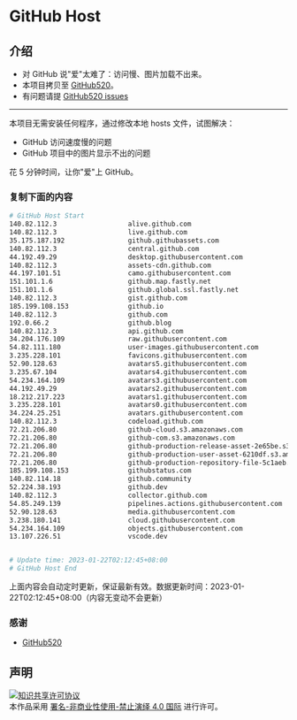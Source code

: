 # GitHub Host
## 介绍
- 对 GitHub 说"爱"太难了：访问慢、图片加载不出来。
- 本项目拷贝至 [GitHub520](https://github.com/521xueweihan/GitHub520)。
- 有问题请提 [GitHub520 issues](https://github.com/521xueweihan/GitHub520/issues/new)

---

本项目无需安装任何程序，通过修改本地 hosts 文件，试图解决：
- GitHub 访问速度慢的问题
- GitHub 项目中的图片显示不出的问题

花 5 分钟时间，让你"爱"上 GitHub。

### 复制下面的内容
```bash
# GitHub Host Start
140.82.112.3                  alive.github.com
140.82.112.3                  live.github.com
35.175.187.192                github.githubassets.com
140.82.112.3                  central.github.com
44.192.49.29                  desktop.githubusercontent.com
140.82.112.3                  assets-cdn.github.com
44.197.101.51                 camo.githubusercontent.com
151.101.1.6                   github.map.fastly.net
151.101.1.6                   github.global.ssl.fastly.net
140.82.112.3                  gist.github.com
185.199.108.153               github.io
140.82.112.3                  github.com
192.0.66.2                    github.blog
140.82.112.3                  api.github.com
34.204.176.109                raw.githubusercontent.com
54.82.111.180                 user-images.githubusercontent.com
3.235.228.101                 favicons.githubusercontent.com
52.90.128.63                  avatars5.githubusercontent.com
3.235.67.104                  avatars4.githubusercontent.com
54.234.164.109                avatars3.githubusercontent.com
44.192.49.29                  avatars2.githubusercontent.com
18.212.217.223                avatars1.githubusercontent.com
3.235.228.101                 avatars0.githubusercontent.com
34.224.25.251                 avatars.githubusercontent.com
140.82.112.3                  codeload.github.com
72.21.206.80                  github-cloud.s3.amazonaws.com
72.21.206.80                  github-com.s3.amazonaws.com
72.21.206.80                  github-production-release-asset-2e65be.s3.amazonaws.com
72.21.206.80                  github-production-user-asset-6210df.s3.amazonaws.com
72.21.206.80                  github-production-repository-file-5c1aeb.s3.amazonaws.com
185.199.108.153               githubstatus.com
140.82.114.18                 github.community
52.224.38.193                 github.dev
140.82.112.3                  collector.github.com
54.85.249.139                 pipelines.actions.githubusercontent.com
52.90.128.63                  media.githubusercontent.com
3.238.180.141                 cloud.githubusercontent.com
54.234.164.109                objects.githubusercontent.com
13.107.226.51                 vscode.dev


# Update time: 2023-01-22T02:12:45+08:00
# GitHub Host End

```
上面内容会自动定时更新，保证最新有效。数据更新时间：2023-01-22T02:12:45+08:00（内容无变动不会更新）

### 感谢

- [GitHub520](https://github.com/521xueweihan/GitHub520)

## 声明
<a rel="license" href="https://creativecommons.org/licenses/by-nc-nd/4.0/deed.zh"><img alt="知识共享许可协议" style="border-width: 0" src="https://licensebuttons.net/l/by-nc-nd/4.0/88x31.png"></a><br>本作品采用 <a rel="license" href="https://creativecommons.org/licenses/by-nc-nd/4.0/deed.zh">署名-非商业性使用-禁止演绎 4.0 国际</a> 进行许可。